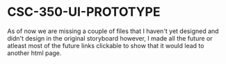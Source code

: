 # CSC-350-UI-PROTOTYPE

As of now we are missing a couple of files that I haven't yet designed and didn't design in the original storyboard however, I made all the future or atleast most of the future links
clickable to show that it would lead to another html page. 
